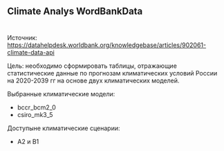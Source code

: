 ## Climate Analys WordBankData <h1>

Источник: https://datahelpdesk.worldbank.org/knowledgebase/articles/902061-climate-data-api

Цель: необходимо сформировать таблицы, отражающие статистические данные по прогнозам климатических условий России на 2020-2039 гг на основе двух климатических моделей.

Выбранные климатические модели:
* bccr_bcm2_0
* csiro_mk3_5

Доступыне климатические сценарии: 
* А2 и B1 





